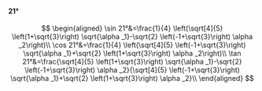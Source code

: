 #### 21°

$$
\begin{aligned}
\sin 21°&=\frac{1}{4} \left(\sqrt[4]{5} \left(1+\sqrt{3}\right) \sqrt{\alpha _1}-\sqrt{2} \left(-1+\sqrt{3}\right) \alpha _2\right)\\
\cos 21°&=\frac{1}{4} \left(\sqrt[4]{5} \left(-1+\sqrt{3}\right) \sqrt{\alpha _1}+\sqrt{2} \left(1+\sqrt{3}\right) \alpha _2\right)\\
\tan 21°&=\frac{\sqrt[4]{5} \left(1+\sqrt{3}\right) \sqrt{\alpha _1}-\sqrt{2} \left(-1+\sqrt{3}\right) \alpha _2}{\sqrt[4]{5} \left(-1+\sqrt{3}\right) \sqrt{\alpha
_1}+\sqrt{2} \left(1+\sqrt{3}\right) \alpha _2}\\
\end{aligned}
$$

